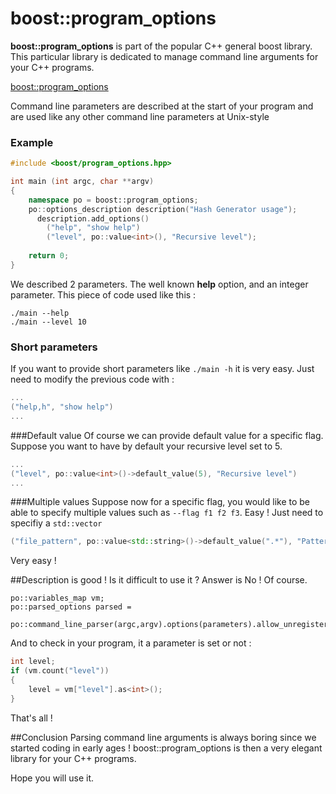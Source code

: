 <!-- 
.. title: boost::program_options
.. slug: boostprogram-options
.. date: 2014-10-13 04:05:32 UTC
.. tags: C++, boost, tutorial, programming, cli
.. link: 
.. description: How boost&#58;&#58;program_options library helps developper writing CLI programs 
.. type: text
-->

boost::program_options
===

**boost::program_options** is part of the popular C++ general boost library. This particular library is dedicated to manage command line arguments for your C++ programs.

[boost::program_options](http://www.boost.org/doc/libs/1_56_0/doc/html/program_options.html)

Command line parameters are described at the start of your program and are used like any other command line parameters at Unix-style

<!-- TEASER_END -->
### Example
```c++
#include <boost/program_options.hpp>

int main (int argc, char **argv)
{
	namespace po = boost::program_options;
	po::options_description description("Hash Generator usage");
	  description.add_options()
	    ("help", "show help")
	    ("level", po::value<int>(), "Recursive level");
	    
	return 0;
}
```

We described 2 parameters. The well known **help** option, and an integer parameter.
This piece of code used like this :

    ./main --help
    ./main --level 10
    
### Short parameters
If you want to provide short parameters like `./main -h` it is very easy. Just need to modify the previous code with :

```c++
...
("help,h", "show help")
...
```

###Default value
Of course we can provide default value for a specific flag. Suppose you want to have by default your recursive level set to 5.

```c++
...
("level", po::value<int>()->default_value(5), "Recursive level")
...
```

###Multiple values
Suppose now for a specific flag, you would like to be able to specify multiple values such as `--flag f1 f2 f3`. Easy ! Just need to specifiy a `std::vector`

```c++
("file_pattern", po::value<std::string>()->default_value(".*"), "Pattern on which performing checksum")
```
Very easy !

##Description is good ! Is it difficult to use it ?
Answer is No ! Of course.
```
po::variables_map vm;
po::parsed_options parsed =
      po::command_line_parser(argc,argv).options(parameters).allow_unregistered().run();
```

And to check in your program, it a parameter is set or not :

```c++
int level;
if (vm.count("level"))
{
    level = vm["level"].as<int>();
}
```

That's all !

##Conclusion
Parsing command line arguments is always boring since we started coding in early ages ! 
boost::program_options is then a very elegant library for your C++ programs.

Hope you will use it.
